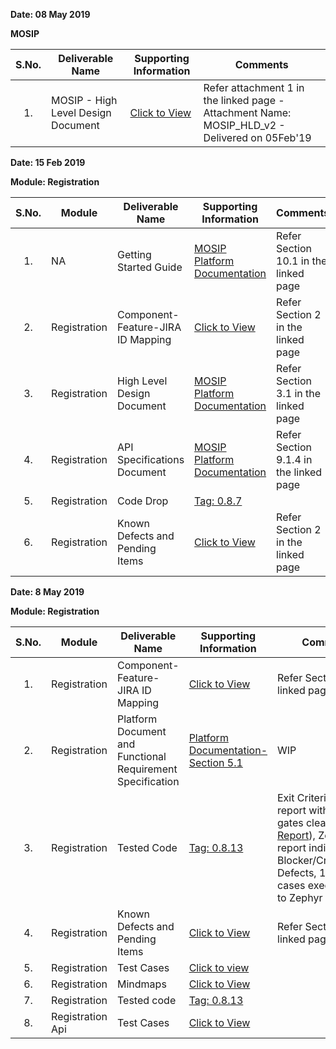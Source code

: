 **Date: 08 May 2019** 

**MOSIP**

|**S.No.**| **Deliverable Name**| **Supporting Information**|**Comments**|
|:------:|-----|---|---|
|1.|MOSIP - High Level Design Document|[Click to View](Deliverables---Attachments)|Refer attachment 1 in the linked page - Attachment Name: MOSIP_HLD_v2 - Delivered on 05Feb'19|


**Date: 15 Feb 2019**

**Module: Registration**

|**S.No.**|**Module**|**Deliverable Name**| **Supporting Information**|**Comments**|
|:------:|-----|---|---|---|
|1.|NA|Getting Started Guide|[MOSIP Platform Documentation](Platform-Documentation)|Refer Section 10.1 in the linked page|
|2.|Registration|Component-Feature-JIRA ID Mapping|[Click to View](Component-x-Feature-x-JIRA-ID-Mapping)|Refer Section 2 in the linked page|
|3.|Registration|High Level Design Document|[MOSIP Platform Documentation](Platform-Documentation)|Refer Section 3.1 in the linked page|
|4.|Registration|API Specifications Document|[MOSIP Platform Documentation](Platform-Documentation)|Refer Section 9.1.4 in the linked page|
|5.|Registration|Code Drop|[Tag: 0.8.7](/mosip/mosip/releases/tag/0.8.7)||
|6.|Registration|Known Defects and Pending Items|[Click to View](Deliverables---Attachments)|Refer Section 2 in the linked page|

**Date: 8 May 2019**

**Module: Registration**

|**S.No.**|**Module**|**Deliverable Name**| **Supporting Information**|**Comments**|
|:------:|-----|---|---|---|
|1.|Registration|Component-Feature-JIRA ID Mapping|[Click to View](Component-x-Feature-x-JIRA-ID-Mapping)|Refer Section 2 in the linked page|
|2.|Registration|Platform Document and Functional Requirement Specification|[Platform Documentation-Section 5.1](Platform-Documentation)|WIP|
|3.|Registration|Tested Code|[Tag: 0.8.13](/mosip/mosip/releases/tag/0.8.13)|Exit Criteria: Sonar report with all quality gates cleared ([Sonar Report](//104.215.158.154:9000/dashboard?id=io.mosip.preregistration%3Apre-registration-parent)), Zephyr report indicating: No Blocker/Critical/Major Defects, 100% test cases executed (link to Zephyr report)|
|4.|Registration|Known Defects and Pending Items|[Click to View](/mosip/mosip/wiki/Deliverables---Attachments)|Refer Section 4 in the linked page|
|5.|Registration|Test Cases|[Click to view](//mosipid.atlassian.net/browse/MOS-17241?jql=project%20%3D%2010000%20AND%20issuetype%20%3D%20Test%20and%20%22Epic%20Link%22%3DMOS-2)||
|6.|Registration|Mindmaps|[Click to View](/mosip/mosip/tree/master/docs/testing/Pre-Registration/Mindmaps)||
|7.|Registration|Tested code|[Tag: 0.8.13](/mosip/mosip/releases/tag/0.8.13)||
|8.|Registration Api|Test Cases|[Click to View](/mosip/mosip/wiki/Testing-Attachments-PreRegistration-Api)|
